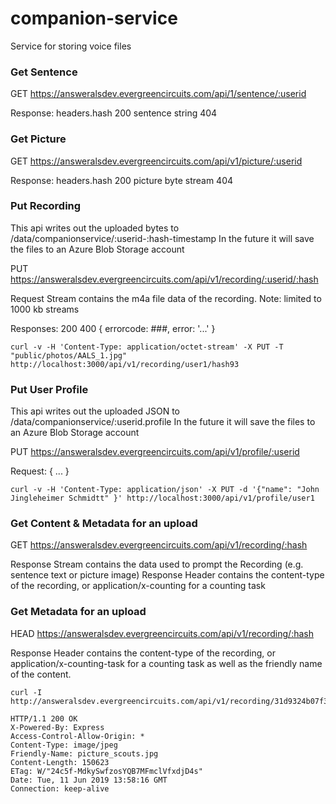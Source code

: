 # companion-service

Service for storing voice files

### Get Sentence

GET https://answeralsdev.evergreencircuits.com/api/1/sentence/:userid

Response:
  headers.hash
  200 sentence string
  404

### Get Picture

GET https://answeralsdev.evergreencircuits.com/api/v1/picture/:userid

Response:
  headers.hash
  200 picture byte stream
  404

### Put Recording

This api writes out the uploaded bytes to /data/companionservice/:userid-:hash-timestamp
In the future it will save the files to an Azure Blob Storage account

PUT https://answeralsdev.evergreencircuits.com/api/v1/recording/:userid/:hash

Request Stream contains the m4a file data of the recording.
Note: limited to 1000 kb streams

Responses:
  200
  400 { errorcode: ###, error: '...' }

    curl -v -H 'Content-Type: application/octet-stream' -X PUT -T "public/photos/AALS_1.jpg" http://localhost:3000/api/v1/recording/user1/hash93

### Put User Profile

This api writes out the uploaded JSON to /data/companionservice/:userid.profile
In the future it will save the files to an Azure Blob Storage account

PUT https://answeralsdev.evergreencircuits.com/api/v1/profile/:userid

Request: { ... }

    curl -v -H 'Content-Type: application/json' -X PUT -d '{"name": "John Jingleheimer Schmidtt" }' http://localhost:3000/api/v1/profile/user1

### Get Content &amp; Metadata for an upload

GET https://answeralsdev.evergreencircuits.com/api/v1/recording/:hash

Response Stream contains the data used to prompt the Recording (e.g. sentence text or picture image)
Response Header contains the content-type of the recording, or application/x-counting for a counting task

### Get Metadata for an upload

HEAD https://answeralsdev.evergreencircuits.com/api/v1/recording/:hash

Response Header contains the content-type of the recording, or application/x-counting-task for a counting task as well
as the friendly name of the content.

    curl -I http://answeralsdev.evergreencircuits.com/api/v1/recording/31d9324b07f3a2c61007b30599c9557f17630f8b

    HTTP/1.1 200 OK
    X-Powered-By: Express
    Access-Control-Allow-Origin: *
    Content-Type: image/jpeg
    Friendly-Name: picture_scouts.jpg
    Content-Length: 150623
    ETag: W/"24c5f-MdkySwfzosYQB7MFmclVfxdjD4s"
    Date: Tue, 11 Jun 2019 13:58:16 GMT
    Connection: keep-alive
